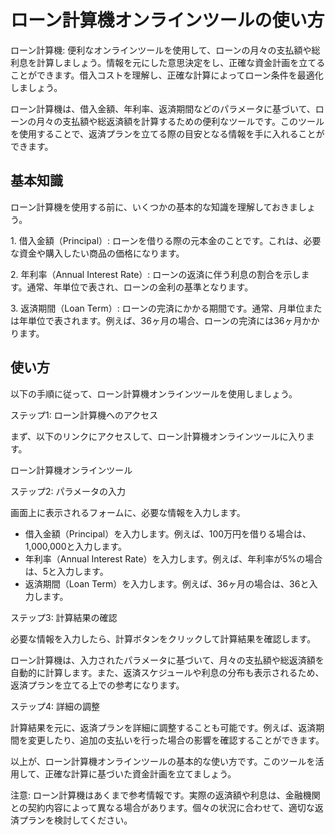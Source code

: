 ローン計算機オンラインツールの使い方
==================

ローン計算機: 便利なオンラインツールを使用して、ローンの月々の支払額や総利息を計算しましょう。情報を元にした意思決定をし、正確な資金計画を立てることができます。借入コストを理解し、正確な計算によってローン条件を最適化しましょう。

ローン計算機は、借入金額、年利率、返済期間などのパラメータに基づいて、ローンの月々の支払額や総返済額を計算するための便利なツールです。このツールを使用することで、返済プランを立てる際の目安となる情報を手に入れることができます。

基本知識
----

ローン計算機を使用する前に、いくつかの基本的な知識を理解しておきましょう。

1\. 借入金額（Principal）: ローンを借りる際の元本金のことです。これは、必要な資金や購入したい商品の価格になります。

2\. 年利率（Annual Interest Rate）: ローンの返済に伴う利息の割合を示します。通常、年単位で表され、ローンの金利の基準となります。

3\. 返済期間（Loan Term）: ローンの完済にかかる期間です。通常、月単位または年単位で表されます。例えば、36ヶ月の場合、ローンの完済には36ヶ月かかります。

使い方
---

以下の手順に従って、ローン計算機オンラインツールを使用しましょう。

ステップ1: ローン計算機へのアクセス

まず、以下のリンクにアクセスして、ローン計算機オンラインツールに入ります。

ローン計算機オンラインツール

ステップ2: パラメータの入力

画面上に表示されるフォームに、必要な情報を入力します。

- 借入金額（Principal）を入力します。例えば、100万円を借りる場合は、1,000,000と入力します。
- 年利率（Annual Interest Rate）を入力します。例えば、年利率が5%の場合は、5と入力します。
- 返済期間（Loan Term）を入力します。例えば、36ヶ月の場合は、36と入力します。

ステップ3: 計算結果の確認

必要な情報を入力したら、計算ボタンをクリックして計算結果を確認します。

ローン計算機は、入力されたパラメータに基づいて、月々の支払額や総返済額を自動的に計算します。また、返済スケジュールや利息の分布も表示されるため、返済プランを立てる上での参考になります。

ステップ4: 詳細の調整

計算結果を元に、返済プランを詳細に調整することも可能です。例えば、返済期間を変更したり、追加の支払いを行った場合の影響を確認することができます。

以上が、ローン計算機オンラインツールの基本的な使い方です。このツールを活用して、正確な計算に基づいた資金計画を立てましょう。

注意: ローン計算機はあくまで参考情報です。実際の返済額や利息は、金融機関との契約内容によって異なる場合があります。個々の状況に合わせて、適切な返済プランを検討してください。